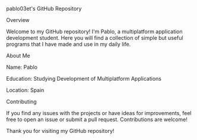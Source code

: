 pablo03et's GitHub Repository


Overview

Welcome to my GitHub repository! I'm Pablo, a multiplatform application development student. Here you will find a collection of simple but useful programs that I have made and use in my daily life.


About Me

Name: Pablo

Education: Studying Development of Multiplatform Applications

Location: Spain


Contributing

If you find any issues with the projects or have ideas for improvements, feel free to open an issue or submit a pull request. Contributions are welcome!


Thank you for visiting my GitHub repository!
